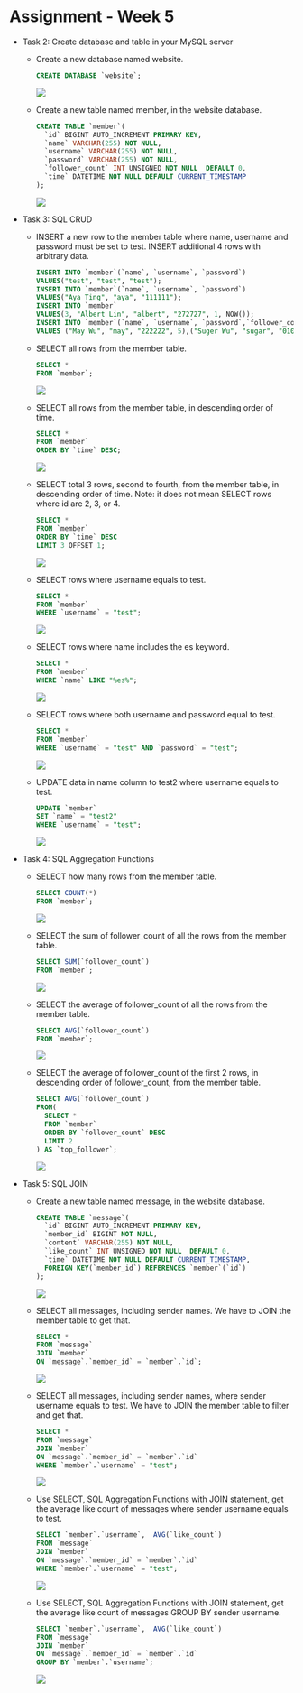 # Assignment - Week 5

- Task 2: Create database and table in your MySQL server

  - Create a new database named website.

    ```sql
    CREATE DATABASE `website`;
    ```

    ![](./images/task2_1.png)

  - Create a new table named member, in the website database.

    ```sql
    CREATE TABLE `member`(
      `id` BIGINT AUTO_INCREMENT PRIMARY KEY,
      `name` VARCHAR(255) NOT NULL,
      `username` VARCHAR(255) NOT NULL,
      `password` VARCHAR(255) NOT NULL,
      `follower_count` INT UNSIGNED NOT NULL  DEFAULT 0,
      `time` DATETIME NOT NULL DEFAULT CURRENT_TIMESTAMP
    );
    ```

    ![](./images/task2_2.png)

- Task 3: SQL CRUD

  - INSERT a new row to the member table where name, username and password must be set to test. INSERT additional 4 rows with arbitrary data.

    ```sql
    INSERT INTO `member`(`name`, `username`, `password`)
    VALUES("test", "test", "test");
    INSERT INTO `member`(`name`, `username`, `password`)
    VALUES("Aya Ting", "aya", "111111");
    INSERT INTO `member`
    VALUES(3, "Albert Lin", "albert", "272727", 1, NOW());
    INSERT INTO `member`(`name`, `username`, `password`,`follower_count`)
    VALUES ("May Wu", "may", "222222", 5),("Suger Wu", "sugar", "010201", 3);
    ```

  - SELECT all rows from the member table.

    ```sql
    SELECT *
    FROM `member`;
    ```

    ![](./images/task3_1.png)

  - SELECT all rows from the member table, in descending order of time.

    ```sql
    SELECT *
    FROM `member`
    ORDER BY `time` DESC;
    ```

    ![](./images/task3_2.png)

  - SELECT total 3 rows, second to fourth, from the member table, in descending order of time. Note: it does not mean SELECT rows where id are 2, 3, or 4.

    ```sql
    SELECT *
    FROM `member`
    ORDER BY `time` DESC
    LIMIT 3 OFFSET 1;
    ```

    ![](./images/task3_3.png)

  - SELECT rows where username equals to test.

    ```sql
    SELECT *
    FROM `member`
    WHERE `username` = "test";
    ```

    ![](./images/task3_4.png)

  - SELECT rows where name includes the es keyword.

    ```sql
    SELECT *
    FROM `member`
    WHERE `name` LIKE "%es%";
    ```

    ![](./images/task3_5.png)

  - SELECT rows where both username and password equal to test.

    ```sql
    SELECT *
    FROM `member`
    WHERE `username` = "test" AND `password` = "test";
    ```

    ![](./images/task3_6.png)

  - UPDATE data in name column to test2 where username equals to test.

    ```sql
    UPDATE `member`
    SET `name` = "test2"
    WHERE `username` = "test";
    ```

    ![](./images/task3_7.png)

- Task 4: SQL Aggregation Functions

  - SELECT how many rows from the member table.

    ```sql
    SELECT COUNT(*)
    FROM `member`;
    ```

    ![](./images/task4_1.png)

  - SELECT the sum of follower_count of all the rows from the member table.

    ```sql
    SELECT SUM(`follower_count`)
    FROM `member`;
    ```

    ![](./images/task4_2.png)

  - SELECT the average of follower_count of all the rows from the member table.

    ```sql
    SELECT AVG(`follower_count`)
    FROM `member`;
    ```

    ![](./images/task4_3.png)

  - SELECT the average of follower_count of the first 2 rows, in descending order of follower_count, from the member table.

    ```sql
    SELECT AVG(`follower_count`)
    FROM(
      SELECT *
      FROM `member`
      ORDER BY `follower_count` DESC
      LIMIT 2
    ) AS `top_follower`;
    ```

    ![](./images/task4_4.png)

- Task 5: SQL JOIN

  - Create a new table named message, in the website database.

    ```sql
    CREATE TABLE `message`(
      `id` BIGINT AUTO_INCREMENT PRIMARY KEY,
      `member_id` BIGINT NOT NULL,
      `content` VARCHAR(255) NOT NULL,
      `like_count` INT UNSIGNED NOT NULL  DEFAULT 0,
      `time` DATETIME NOT NULL DEFAULT CURRENT_TIMESTAMP,
      FOREIGN KEY(`member_id`) REFERENCES `member`(`id`)
    );
    ```

    ![](./images/task5_1.png)

  - SELECT all messages, including sender names. We have to JOIN the member table to get that.

    ```sql
    SELECT *
    FROM `message`
    JOIN `member`
    ON `message`.`member_id` = `member`.`id`;
    ```

    ![](./images/task5_2.png)

  - SELECT all messages, including sender names, where sender username equals to test. We have to JOIN the member table to filter and get that.

    ```sql
    SELECT *
    FROM `message`
    JOIN `member`
    ON `message`.`member_id` = `member`.`id`
    WHERE `member`.`username` = "test";
    ```

    ![](./images/task5_3.png)

  - Use SELECT, SQL Aggregation Functions with JOIN statement, get the average like count of messages where sender username equals to test.

    ```sql
    SELECT `member`.`username`,  AVG(`like_count`)
    FROM `message`
    JOIN `member`
    ON `message`.`member_id` = `member`.`id`
    WHERE `member`.`username` = "test";
    ```

    ![](./images/task5_4.png)

  - Use SELECT, SQL Aggregation Functions with JOIN statement, get the average like count of messages GROUP BY sender username.

    ```sql
    SELECT `member`.`username`,  AVG(`like_count`)
    FROM `message`
    JOIN `member`
    ON `message`.`member_id` = `member`.`id`
    GROUP BY `member`.`username`;
    ```

    ![](./images/task5_5.png)
